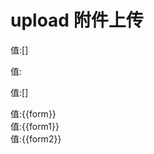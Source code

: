 upload 附件上传
===========

值:[]

值:  

值:[]

<el-row :span="24">
  <el-col :span="6">
    值:{{form}}<br />
    <avue-upload
      :action="action"
      :props-http="propsHttp"
      type="upload"
      v-model="form"
    ></avue-upload>
  </el-col>
  <el-col :span="24"></el-col>
  <el-col :span="6">
    值:{{form1}}<br />
    <avue-upload
      :action="action"
      :props-http="propsHttp"
      type="upload"
      v-model="form1"
      list-type="picture-img"
    ></avue-upload>
  </el-col>
  <el-col :span="24"></el-col>
  <el-col :span="6">
    值:{{form2}}<br />
    <avue-upload
      :action="action"
      :props-http="propsHttp"
      type="upload"
      v-model="form2"
      list-type="picture-card"
    ></avue-upload>
  </el-col>
</el-row>
<script>
  export default {
    data() {
      return {
        action: "https://api.avuejs.com/imgupload",
        propsHttp: {
          url: "url",
          name: "name",
          res: "data",
        },
        form: [],
        form1: "",
        form2: [],
      };
    },
  };
</script>